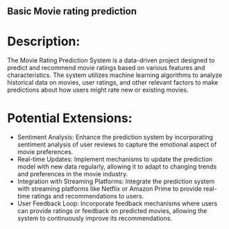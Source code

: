 ## Basic Movie rating prediction

# Description:
The Movie Rating Prediction System is a data-driven project designed to predict and recommend movie ratings based on various features and characteristics. The system utilizes machine learning algorithms to analyze historical data on movies, user ratings, and other relevant factors to make predictions about how users might rate new or existing movies.

# Potential Extensions:
- Sentiment Analysis: Enhance the prediction system by incorporating sentiment analysis of user reviews to capture the emotional aspect of movie preferences.
- Real-time Updates: Implement mechanisms to update the prediction model with new data regularly, allowing it to adapt to changing trends and preferences in the movie industry.
- Integration with Streaming Platforms: Integrate the prediction system with streaming platforms like Netflix or Amazon Prime to provide real-time ratings and recommendations to users.
- User Feedback Loop: Incorporate feedback mechanisms where users can provide ratings or feedback on predicted movies, allowing the system to continuously improve its recommendations.
